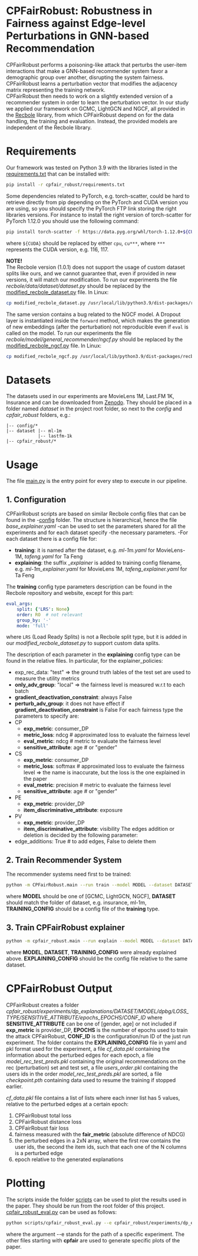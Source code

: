 # CPFairRobust: Robustness in Fairness against Edge-level Perturbations in GNN-based Recommendation

CPFairRobust performs a poisoning-like attack that perturbs the user-item interactions that make
a GNN-based recommender system favor a demographic group over another, disrupting the system fairness. \
CPFairRobust learns a perturbation vector that modifies the adjacency matrix representing
the training network. \
CPFairRobust then needs to work on a slightly extended version of a recommender system
in order to learn the perturbation vector. In our study we applied our framework on
GCMC, LightGCN and NGCF, all provided in the [Recbole](https://github.com/RUCAIBox/RecBole)
library, from which CPFairRobust depend on for the data handling, the training and evaluation.
Instead, the provided models are independent of the Recbole library.

# Requirements
Our framework was tested on Python 3.9 with the libraries listed in the
[requirements.txt](cpfair_robust/requirements.txt) that can be installed with:
```bash
pip install -r cpfair_robust/requirements.txt
```
Some dependencies related to PyTorch, e.g. torch-scatter, could be hard to retrieve
directly from pip depending on the PyTorch and CUDA version you are using, so you should
specify the PyTorch FTP link storing the right libraries versions.
For instance to install the right version of torch-scatter for PyTorch 1.12.0
you should use the following command:
```bash
pip install torch-scatter -f https://data.pyg.org/whl/torch-1.12.0+${CUDA}.html
```
where `${CUDA}` should be replaced by either `cpu`, `cu***`, where `***` represents the
CUDA version, e.g. 116, 117.

__NOTE!__ \
The Recbole version (1.0.1) does not support the usage of custom dataset splits like ours,
and we cannot guarantee that, even if provided in new versions, it will match our
modification. To run our experiments the file _recbole/data/dataset/dataset.py_ should
be replaced by the [modified_recbole_dataset.py](modified_recbole_dataset.py) file. In Linux:
```bash
cp modified_recbole_dataset.py /usr/local/lib/python3.9/dist-packages/recbole/data/dataset/dataset.py
```

The same version contains a bug related to the NGCF model. A Dropout layer is instantiated inside
the `forward` method, which makes the generation of new embeddings (after the perturbation) not reproducible
even if `eval` is called on the model. To run our experiments the file _recbole/model/general_recommender/ngcf.py_ should
be replaced by the [modified_recbole_ngcf.py](modified_recbole_ngcf.py) file. In Linux:
```bash
cp modified_recbole_ngcf.py /usr/local/lib/python3.9/dist-packages/recbole/model/general_recommender/ngcf.py
```

# Datasets

The datasets used in our experiments are MovieLens 1M, Last.FM 1K, Insurance and
can be downloaded from [Zenodo](https://doi.org/10.5281/zenodo.7602406).
They should be placed in a folder named _dataset_ in the project root folder,
so next to the _config_ and _cpfair_robust_ folders, e.g.:
```
|-- config/*
|-- dataset |-- ml-1m
            |-- lastfm-1k
|-- cpfair_robust/*
```

# Usage

The file [main.py](cpfair_robust/main.py) is the entry point for every step to execute in our pipeline.

## 1. Configuration

CPFairRobust scripts are based on similar Recbole config files that can be found in the
-[config](config) folder. The structure is hierarchical, hence the file _base_explainer.yaml_
-can be used to set the parameters shared for all the experiments and for each dataset specify
-the necessary parameters.
-For each dataset there is a config file for:
- __training__: it is named after the dataset, e.g. _ml-1m.yaml_ for MovieLens-1M,
_tafeng.yaml_ for Ta Feng
- __explaining__: the suffix __explainer_ is added to training config filename, e.g.
_ml-1m_explainer.yaml_ for MovieLens 1M, _tafeng_explainer.yaml_ for Ta Feng

The __training__ config type parameters description can be found in the Recbole repository
and website, except for this part:
```yaml
eval_args:
    split: {'LRS': None}
    order: RO  # not relevant
    group_by: '-'
    mode: 'full'
```
where `LRS` (Load Ready Splits) is not a Recbole split type, but it is added in
our _modified_recbole_dataset.py_ to support custom data splits.

The description of each parameter in the __explaining__ config type can be found in the
relative files. In particular, for the explainer_policies:
- exp_rec_data: "test" => the ground truth lables of the test set are used to measure the utility metrics
- __only_adv_group__: "local" => the fairness level is measured w.r.t to each batch
- __gradient_deactivation_constraint__: always False
- __perturb_adv_group__: it does not have effect if __gradient_deactivation_constraint__ is False
For each fairness type the parameters to specify are:
- CP
  - __exp_metric__: consumer_DP
  - __metric_loss__: ndcg  # approximated loss to evaluate the fairness level
  - __eval_metric__: ndcg  # metric to evaluate the fairness level
  - __sensitive_attribute__: age  # or "gender"
- CS
  - __exp_metric__: consumer_DP
  - __metric_loss__: softmax  # approximated loss to evaluate the fairness level => the name is inaccurate, but the loss is the one explained in the paper
  - __eval_metric__: precision  # metric to evaluate the fairness level
  - __sensitive_attribute__: age  # or "gender"
- PE
  - __exp_metric__: provider_DP
  - __item_discriminative_attribute__: exposure
- PV
  - __exp_metric__: provider_DP
  - __item_discriminative_attribute__: visibility
The edges addition or deletion is decided by the following parameter:
- edge_additions: True  # to add edges, False to delete them

## 2. Train Recommender System

The recommender systems need first to be trained:
```bash
python -m CPFairRobust.main --run train --model MODEL --dataset DATASET --config_file_list config/TRAINING_CONFIG.yaml
```
where __MODEL__ should be one of [GCMC, LightGCN, NGCF], __DATASET__ should match the folder
of dataset, e.g. insurance, ml-1m, __TRAINING_CONFIG__ should be a config file of the
__training__ type.

## 3. Train CPFairRobust explainer
```bash
python -m cpfair_robust.main --run explain --model MODEL --dataset DATASET --config_file_list config/TRAINING_CONFIG.yaml --explainer_config_file config/EXPLAINING_CONFIG.yaml --model_file saved/MODEL_FILE
```
where __MODEL__, __DATASET__, __TRAINING_CONFIG__ were already explained above.
__EXPLAINING_CONFIG__ should be the config file relative to the same dataset.

# CPFairRobust Output

CPFairRobust creates a folder
_cpfair_robust/experiments/dp_explanations/DATASET/MODEL/dpbg/LOSS_TYPE/SENSITIVE_ATTRIBUTE/epochs_EPOCHS/CONF_ID_
where __SENSITIVE_ATTRIBUTE__ can be one of [gender, age] or not included if __exp_metric__ is provider_DP, __EPOCHS__ is the number of
epochs used to train the attack CPFairRobust, __CONF_ID__ is the configuration/run ID of the just run
experiment. The folder contains the __EXPLAINING_CONFIG__ file in yaml and pkl format used
for the experiment, a file _cf_data.pkl_ containing the information about the perturbed edges for each epoch,
a file _model_rec_test_preds.pkl_ containing the original recommendations on the rec (perturbation) set and
test set, a file _users_order_.pkl containing the users ids in the order _model_rec_test_preds.pkl_ are sorted,
a file _checkpoint.pth_ containing data used to resume the training if stopped earlier.

_cf_data.pkl_ file contains a list of lists where each inner list has 5 values, relative to the perturbed edges at a certain epoch:
1) CPFairRobust total loss
2) CPFairRobust distance loss
3) CPFairRobust fair loss
4) fairness measured with the __fair_metric__ (absolute difference of NDCG)
5) the perturbed edges in a 2xN array, where the first row contains the user ids,
the second the item ids, such that each one of the N columns is a perturbed edge
6) epoch relative to the generated explanations

# Plotting

The scripts inside the folder [scripts](scripts) can be used to plot the
results used in the paper. They should be run from the root folder of this project.
[cpfair_robust_eval.py](scripts/cpfair_robust_eval.py) can be used as follows:
```bash
python scripts/cpfair_robust_eval.py --e cpfair_robust/experiments/dp_explanations/DATASET/MODEL/dpbg/LOSS_TYPE/SENSITIVE_ATTRIBUTE/epochs_EPOCHS/CONF_ID
```
where the argument --e stands for the path of a specific experiment.
The other files starting with __cpfair__ are used to generate specific plots of the paper.
